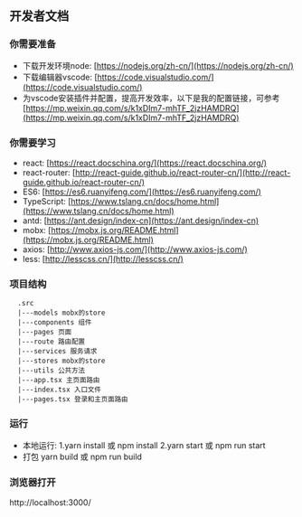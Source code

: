 

## 开发者文档

### 你需要准备
- 下载开发环境node:
[https://nodejs.org/zh-cn/](https://nodejs.org/zh-cn/)
- 下载编辑器vscode:
[https://code.visualstudio.com/](https://code.visualstudio.com/)
- 为vscode安装插件并配置，提高开发效率，以下是我的配置链接，可参考
[https://mp.weixin.qq.com/s/k1xDIm7-mhTF_2jzHAMDRQ](https://mp.weixin.qq.com/s/k1xDIm7-mhTF_2jzHAMDRQ)

### 你需要学习
- react: [https://react.docschina.org/](https://react.docschina.org/)
- react-router: [http://react-guide.github.io/react-router-cn/](http://react-guide.github.io/react-router-cn/)
- ES6: [https://es6.ruanyifeng.com/](https://es6.ruanyifeng.com/)
- TypeScript: [https://www.tslang.cn/docs/home.html](https://www.tslang.cn/docs/home.html)
- antd: [https://ant.design/index-cn](https://ant.design/index-cn)
- mobx: [https://mobx.js.org/README.html](https://mobx.js.org/README.html)
- axios: [http://www.axios-js.com/](http://www.axios-js.com/)
- less: [http://lesscss.cn/](http://lesscss.cn/)

### 项目结构
```
  .src
  |---models mobx的store
  |---components 组件
  |---pages 页面
  |---route 路由配置
  |---services 服务请求
  |---stores mobx的store
  |---utils 公共方法
  |---app.tsx 主页面路由
  |---index.tsx 入口文件
  |---pages.tsx 登录和主页面路由
```

### 运行
- 本地运行:
1.yarn install 或 npm install
2.yarn start 或 npm run start
- 打包
yarn build 或 npm run build

### 浏览器打开
http://localhost:3000/

